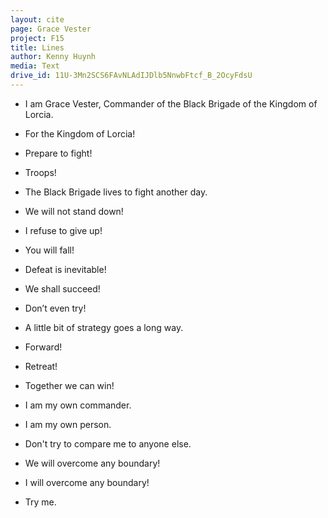 ```yaml
---
layout: cite
page: Grace Vester
project: F15
title: Lines
author: Kenny Huynh
media: Text
drive_id: 11U-3Mn2SCS6FAvNLAdIJDlb5NnwbFtcf_B_2OcyFdsU
---
```

- I am Grace Vester, Commander of the Black Brigade of the Kingdom of Lorcia.

- For the Kingdom of Lorcia!

- Prepare to fight!

- Troops!

- The Black Brigade lives to fight another day.

- We will not stand down!

- I refuse to give up!

- You will fall!

- Defeat is inevitable!

- We shall succeed!

- Don’t even try!

- A little bit of strategy goes a long way.

- Forward!

- Retreat!

- Together we can win!

- I am my own commander.

- I am my own person.

- Don't try to compare me to anyone else.

- We will overcome any boundary!

- I will overcome any boundary!

- Try me.
